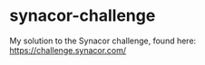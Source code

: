 # synacor-challenge
My solution to the Synacor challenge, found here:
https://challenge.synacor.com/
